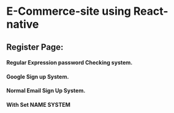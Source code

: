 # E-Commerce-site using React-native

## Register Page:
#### Regular Expression password Checking system.
#### Google Sign up System.
#### Normal Email Sign Up System.
#### With Set NAME SYSTEM